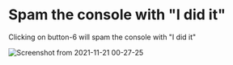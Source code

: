 # Spam the console with "I did it"
Clicking on button-6 will spam the console with "I did it"


![Screenshot from 2021-11-21 00-27-25](https://user-images.githubusercontent.com/92637957/142738117-c880a204-994b-482d-8db3-9df7c245e6e2.png)

